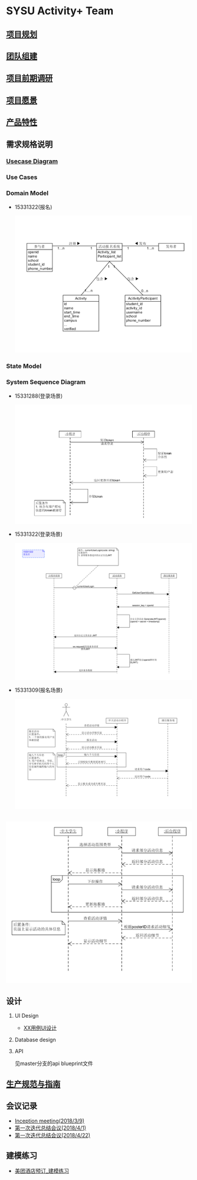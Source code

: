 # SYSU Activity+ Team

## [项目规划](01_About.md)

## [团队组建](02_Team_Profile.md)

## [项目前期调研](03_Investigation.md)

## [项目愿景](04_Vision.md)

## [产品特性](05_Product_Backlog.md)

## 需求规格说明

### [Usecase Diagram](10_Usecase_Diagram.md)

### Use Cases

### Domain Model

- 15331322(报名)

    ![xxz](pic/activity-registrant-conception-model.png)
### State Model

### System Sequence Diagram

- 15331288(登录场景)

    ![txz](pic/txz_ssd.png)

- 15331322(登录场景)

    ![xxz](pic/xxz_ssd.png)

- 15331309(报名场景)

    ![wzj](pic/wzj_ssd.png)

    ![twy](pic/twy_ssd.png)
## 设计

1. UI Design

    - [XX用例UI设计](09_UI-Design_for_some_usecases.md)

2. Database design

3. API

    见master分支的api blueprint文件

## [生产规范与指南](08_规范.md)

## 会议记录

- [Inception meeting(2018/3/9)](06_Inception_meeting-20180309.md)
- [第一次迭代总结会议(2018/4/1)](07_Iter-1_Meeting-20180401.md)
- [第一次迭代总结会议(2018/4/22)](12_Iter-2_Meeting(20180422).md)

## 建模练习
- [美团酒店预订_建模练习](11_MeiTuan_ReserveHotel_Documentation_Practice.md)
